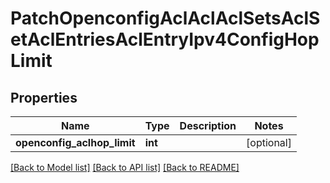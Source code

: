 # PatchOpenconfigAclAclAclSetsAclSetAclEntriesAclEntryIpv4ConfigHopLimit

## Properties
Name | Type | Description | Notes
------------ | ------------- | ------------- | -------------
**openconfig_aclhop_limit** | **int** |  | [optional] 

[[Back to Model list]](../README.md#documentation-for-models) [[Back to API list]](../README.md#documentation-for-api-endpoints) [[Back to README]](../README.md)


